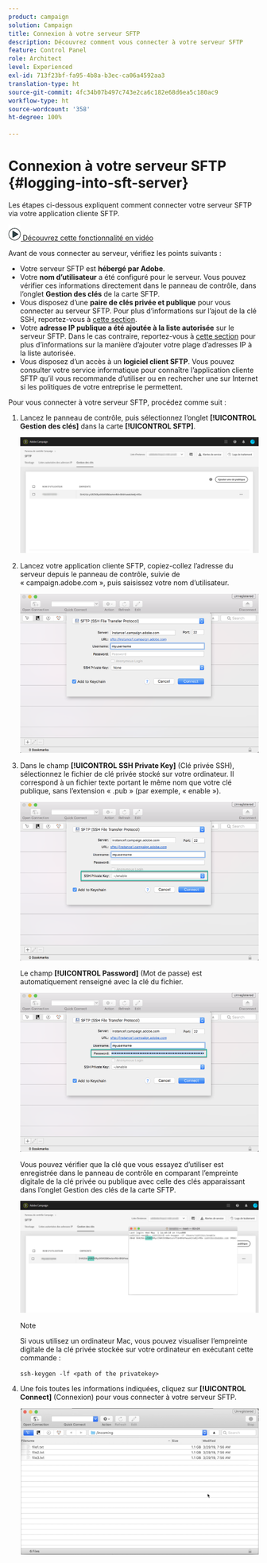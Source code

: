 ```yaml
---
product: campaign
solution: Campaign
title: Connexion à votre serveur SFTP
description: Découvrez comment vous connecter à votre serveur SFTP
feature: Control Panel
role: Architect
level: Experienced
exl-id: 713f23bf-fa95-4b8a-b3ec-ca06a4592aa3
translation-type: ht
source-git-commit: 4fc34b07b497c743e2ca6c182e68d6ea5c180ac9
workflow-type: ht
source-wordcount: '358'
ht-degree: 100%

---
```


# Connexion à votre serveur SFTP {#logging-into-sft-server}

Les étapes ci-dessous expliquent comment connecter votre serveur SFTP via votre application cliente SFTP.

![](assets/do-not-localize/how-to-video.png)[ Découvrez cette fonctionnalité en vidéo](https://video.tv.adobe.com/v/27263?quality=12)

Avant de vous connecter au serveur, vérifiez les points suivants :

* Votre serveur SFTP est **hébergé par Adobe**.
* Votre **nom d’utilisateur** a été configuré pour le serveur. Vous pouvez vérifier ces informations directement dans le panneau de contrôle, dans l’onglet **Gestion des clés** de la carte SFTP.
* Vous disposez d’une **paire de clés privée et publique** pour vous connecter au serveur SFTP. Pour plus d’informations sur l’ajout de la clé SSH, reportez-vous à [cette section](../../sftp/using/key-management.md).
* Votre **adresse IP publique a été ajoutée à la liste autorisée** sur le serveur SFTP. Dans le cas contraire, reportez-vous à [cette section](../../sftp/using/ip-range-allow-listing.md) pour plus d’informations sur la manière d’ajouter votre plage d’adresses IP à la liste autorisée.
* Vous disposez d’un accès à un **logiciel client SFTP**. Vous pouvez consulter votre service informatique pour connaître l’application cliente SFTP qu’il vous recommande d’utiliser ou en rechercher une sur Internet si les politiques de votre entreprise le permettent.

Pour vous connecter à votre serveur SFTP, procédez comme suit :

1. Lancez le panneau de contrôle, puis sélectionnez l’onglet **[!UICONTROL Gestion des clés]** dans la carte **[!UICONTROL SFTP]**.

   ![](assets/sftp_card.png)

1. Lancez votre application cliente SFTP, copiez-collez l’adresse du serveur depuis le panneau de contrôle, suivie de « campaign.adobe.com », puis saisissez votre nom d’utilisateur.

   ![](assets/do-not-localize/connect1.png)

1. Dans le champ **[!UICONTROL SSH Private Key]** (Clé privée SSH), sélectionnez le fichier de clé privée stocké sur votre ordinateur. Il correspond à un fichier texte portant le même nom que votre clé publique, sans l’extension « .pub » (par exemple, « enable »).

   ![](assets/do-not-localize/connect2.png)

   Le champ **[!UICONTROL Password]** (Mot de passe) est automatiquement renseigné avec la clé du fichier.

   ![](assets/do-not-localize/connect3.png)

   Vous pouvez vérifier que la clé que vous essayez d’utiliser est enregistrée dans le panneau de contrôle en comparant l’empreinte digitale de la clé privée ou publique avec celle des clés apparaissant dans l’onglet Gestion des clés de la carte SFTP.

   ![](assets/fingerprint_compare.png)

   >[!NOTE]
   >
   >Si vous utilisez un ordinateur Mac, vous pouvez visualiser l’empreinte digitale de la clé privée stockée sur votre ordinateur en exécutant cette commande :
   >
   >`ssh-keygen -lf <path of the privatekey>`

1. Une fois toutes les informations indiquées, cliquez sur **[!UICONTROL Connect]** (Connexion) pour vous connecter à votre serveur SFTP.

   ![](assets/do-not-localize/sftpconnected.png)

